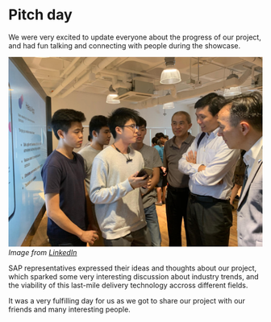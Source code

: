 # Pitch day

We were very excited to update everyone about the progress of our project, and had fun talking and connecting with people during the showcase.

![](pitch2.jpg)
_Image from [LinkedIn](https://www.linkedin.com/feed/update/urn:li:activity:6496669239477407744)_

SAP representatives expressed their ideas and thoughts about our project, which sparked some very interesting discussion about industry trends, and the viability of this last-mile delivery technology accross different fields.

It was a very fulfilling day for us as we got to share our project with our friends and many interesting people.

